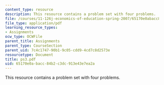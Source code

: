 ```yaml
---
content_type: resource
description: This resource contains a problem set with four problems.
file: /courses/11-126j-economics-of-education-spring-2007/65170e0abacc84b2c3dc913e43e7ea2a_ps3.pdf
file_type: application/pdf
learning_resource_types:
- Assignments
ocw_type: OCWFile
parent_title: Assignments
parent_type: CourseSection
parent_uid: 7c4c1747-90b1-9c05-cdd9-4cd7c8d2573e
resourcetype: Document
title: ps3.pdf
uid: 65170e0a-bacc-84b2-c3dc-913e43e7ea2a
---
```

This resource contains a problem set with four problems.

